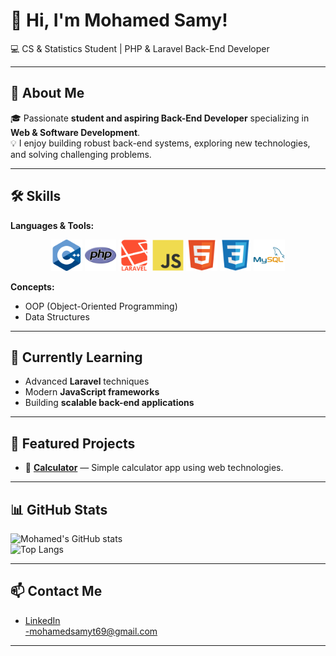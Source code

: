 # 👋 Hi, I'm Mohamed Samy!  
💻 CS & Statistics Student | PHP & Laravel Back-End Developer  

---

## 🚀 About Me  
🎓 Passionate **student and aspiring Back-End Developer** specializing in **Web & Software Development**.  
💡 I enjoy building robust back-end systems, exploring new technologies, and solving challenging problems.  

---

## 🛠️ Skills  

**Languages & Tools:**  

<p align="center">
  <!-- C++ -->
  <img src="https://raw.githubusercontent.com/devicons/devicon/master/icons/cplusplus/cplusplus-original.svg" width="50" height="50"/>  
  <!-- PHP -->
  <img src="https://raw.githubusercontent.com/devicons/devicon/master/icons/php/php-original.svg" width="50" height="50"/>  
  <!-- Laravel -->
  <img src="https://raw.githubusercontent.com/devicons/devicon/master/icons/laravel/laravel-plain-wordmark.svg" width="50" height="50"/>  
  <!-- JavaScript -->
  <img src="https://raw.githubusercontent.com/devicons/devicon/master/icons/javascript/javascript-original.svg" width="50" height="50"/>  
  <!-- HTML5 -->
  <img src="https://raw.githubusercontent.com/devicons/devicon/master/icons/html5/html5-original.svg" width="50" height="50"/>  
  <!-- CSS3 -->
  <img src="https://raw.githubusercontent.com/devicons/devicon/master/icons/css3/css3-original.svg" width="50" height="50"/>  
  <!-- MySQL -->
  <img src="https://raw.githubusercontent.com/devicons/devicon/master/icons/mysql/mysql-original-wordmark.svg" width="50" height="50"/>  
</p>


**Concepts:**  
- OOP (Object-Oriented Programming)  
- Data Structures  

---

## 🌱 Currently Learning  
- Advanced **Laravel** techniques  
- Modern **JavaScript frameworks**  
- Building **scalable back-end applications**  

---

## 📂 Featured Projects  
- 🔢 [**Calculator**](https://github.com/1mosamy/calculator) — Simple calculator app using web technologies.  

---

## 📊 GitHub Stats  
![Mohamed's GitHub stats](https://github-readme-stats.vercel.app/api?username=1mosamy&show_icons=true&theme=radical)  
![Top Langs](https://github-readme-stats.vercel.app/api/top-langs/?username=1mosamy&layout=compact&theme=radical)  

---

## 📫 Contact Me  
- [LinkedIn](https://www.linkedin.com/in/mohamed-samy-96ba022a0/)  
-mohamedsamyt69@gmail.com  

---

